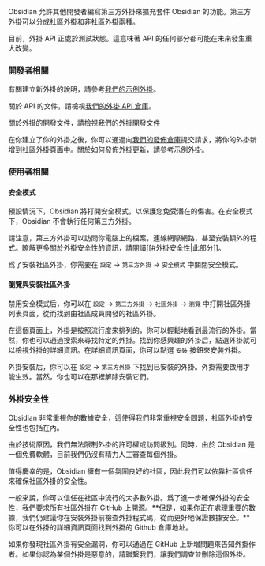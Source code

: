 Obsidian 允許其他開發者編寫第三方外掛來擴充套件 Obsidian 的功能。第三方外掛可以分成社區外掛和非社區外掛兩種。

目前，外掛 API 正處於測試狀態。這意味著 API 的任何部分都可能在未來發生重大改變。

### 開發者相關

有關建立新外掛的說明，請參考[我們的示例外掛](https://github.com/obsidianmd/obsidian-sample-plugin)。

關於 API 的文件，請檢視[我們的外掛 API 倉庫](https://github.com/obsidianmd/obsidian-api)。

關於外掛的開發文件，請檢視[我們的外掛開發文件](https://github.com/luhaifeng666/obsidian-plugin-docs-zh)

在你建立了你的外掛之後，你可以通過向[我們的發佈倉庫](https://github.com/obsidianmd/obsidian-releases)提交請求，將你的外掛新增到社區外掛頁面中。關於如何發佈外掛更新，請參考示例外掛。

### 使用者相關

#### 安全模式

預設情況下，Obsidian 將打開安全模式，以保護您免受潛在的傷害。在安全模式下，Obsidian 不會執行任何第三方外掛。

請注意，第三方外掛可以訪問你電腦上的檔案，連線網際網路，甚至安裝額外的程式。瞭解更多關於外掛安全性的資訊，請閱讀[[#外掛安全性|此部分]]。

爲了安裝社區外掛，你需要在 `設定` -> `第三方外掛` -> `安全模式` 中關閉安全模式。

#### 瀏覽與安裝社區外掛

禁用安全模式后，你可以在 `設定` -> `第三方外掛` -> `社區外掛` -> `瀏覽` 中打開社區外掛列表頁面，從而找到由社區成員開發的社區外掛。

在這個頁面上，外掛是按照流行度來排列的，你可以輕鬆地看到最流行的外掛。當然，你也可以通過搜索來尋找特定的外掛。找到你感興趣的外掛后，點選外掛就可以檢視外掛的詳細資訊。在詳細資訊頁面，你可以點選 `安裝` 按鈕來安裝外掛。

外掛安裝后，你可以在 `設定` -> `第三方外掛` 下找到已安裝的外掛。外掛需要啟用才能生效。當然，你也可以在那裡解除安裝它們。

### 外掛安全性

Obsidian 非常重視你的數據安全，這使得我們非常重視安全問題，社區外掛的安全性也包括在內。

由於技術原因，我們無法限制外掛的許可權或訪問級別。同時，由於 Obsidian 是一個免費軟體，目前我們仍沒有精力人工審查每個外掛。

值得慶幸的是，Obsidian 擁有一個氛圍良好的社區，因此我們可以依靠社區信任來確保社區外掛的安全性。

一般來說，你可以信任在社區中流行的大多數外掛。爲了進一步確保外掛的安全性，我們要求所有社區外掛在 GitHub 上開源。**但是，如果你正在處理重要的數據，我們仍建議你在安裝外掛前檢查外掛程式碼，從而更好地保證數據安全。**你可以在外掛的詳細資訊頁面找到外掛的 Github 倉庫地址。

如果你發現社區外掛有安全漏洞，你可以通過在 GitHub 上新增問題來告知外掛作者。如果你認為某個外掛是惡意的，請聯繫我們，讓我們調查並刪除這個外掛。

